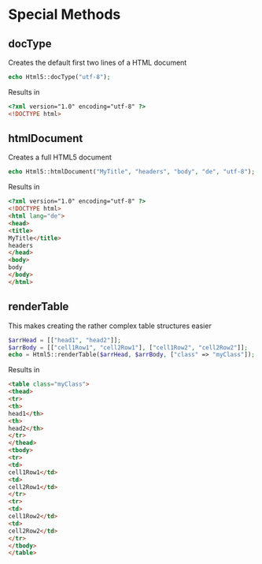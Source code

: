 # Special Methods

## docType

Creates the default first two lines of a HTML document

```php
echo Html5::docType("utf-8");
```

Results in 
```html
<?xml version="1.0" encoding="utf-8" ?>
<!DOCTYPE html>
```

## htmlDocument

Creates a full HTML5 document

```php
echo Html5::htmlDocument("MyTitle", "headers", "body", "de", "utf-8");
```

Results in 
```html
<?xml version="1.0" encoding="utf-8" ?>
<!DOCTYPE html>
<html lang="de">
<head>
<title>
MyTitle</title>
headers
</head>
<body>
body
</body>
</html>
```


## renderTable

This makes creating the rather complex table structures easier

```php
$arrHead = [["head1", "head2"]];
$arrBody = [["cell1Row1", "cell2Row1"], ["cell1Row2", "cell2Row2"]];
echo = Html5::renderTable($arrHead, $arrBody, ["class" => "myClass"]);
```

Results in 
```html
<table class="myClass">
<thead>
<tr>
<th>
head1</th>
<th>
head2</th>
</tr>
</thead>
<tbody>
<tr>
<td>
cell1Row1</td>
<td>
cell2Row1</td>
</tr>
<tr>
<td>
cell1Row2</td>
<td>
cell2Row2</td>
</tr>
</tbody>
</table>
```